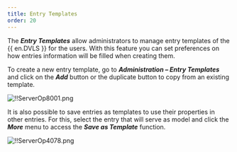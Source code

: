 ```yaml
---
title: Entry Templates
order: 20
---
```

The ***Entry Templates*** allow administrators to manage entry templates of the {{ en.DVLS }} for the users. With this feature you can set preferences on how entries information will be filled when creating them.  

To create a new entry template, go to ***Administration – Entry Templates*** and click on the ***Add*** button or the duplicate button to copy from an existing template.  

![!!ServerOp8001.png](https://webdevolutions.azureedge.net/docs/en/server/ServerOp8001.png) 

It is also possible to save entries as templates to use their properties in other entries. For this, select the entry that will serve as model and click the ***More*** menu to access the ***Save as Template*** function. 

![!!ServerOp4078.png](https://webdevolutions.azureedge.net/docs/en/server/ServerOp4078.png) 

